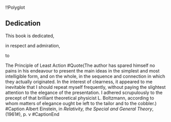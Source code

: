 !!Polyglot
## Dedication

This book is dedicated,

in respect and admiration,

to

The Principle of Least Action
#Quote(The author has spared himself no pains in his endeavour to present   the main ideas in the simplest and most intelligible form, and on the   whole, in the sequence and connection in which they actually   originated. In the interest of clearness, it appeared to me inevitable   that I should repeat myself frequently, without paying the slightest   attention to the elegance of the presentation. I adhered scrupulously   to the precept of that brilliant theoretical physicist L. Boltzmann,   according to whom matters of elegance ought be left to the tailor and   to the cobbler.)
#Caption Albert Einstein, in *Relativity, the Special and General Theory*,   (1961#), p. v #CaptionEnd